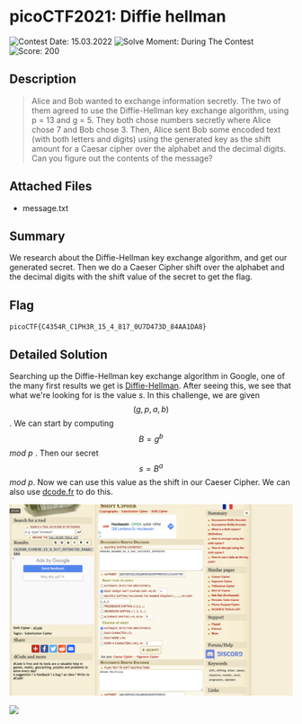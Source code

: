 # picoCTF2021: Diffie hellman

![Contest Date: 15.03.2022](https://img.shields.io/badge/Contest%20Date-15.03.2022-lightgrey.svg)
![Solve Moment: During The Contest](https://img.shields.io/badge/Solve%20Moment-During%20The%20Contest-brightgreen.svg)
![Score: 200](https://img.shields.io/badge/Score-200-brightgreen.svg)

## Description

> Alice and Bob wanted to exchange information secretly. The two of them agreed
to use the Diffie-Hellman key exchange algorithm, using p = 13 and g = 5. They
both chose numbers secretly where Alice chose 7 and Bob chose 3. Then, Alice
sent Bob some encoded text (with both letters and digits) using the generated
key as the shift amount for a Caesar cipher over the alphabet and the decimal
digits. Can you figure out the contents of the message?


## Attached Files

- message.txt

## Summary

We research about the Diffie-Hellman key exchange algorithm, and get our generated secret. Then we do a Caeser Cipher shift over the alphabet and the decimal digits with the shift value of the secret to get the flag.

## Flag

```
picoCTF{C4354R_C1PH3R_15_4_817_0U7D473D_84AA1DA8}
```

## Detailed Solution

Searching up the Diffie-Hellman key exchange algorithm in Google, one of the many first results we get is [Diffie-Hellman](https://en.wikipedia.org/wiki/Diffie%E2%80%93Hellman_key_exchange). After seeing this, we see that what we're looking for is the value $s$. In this challenge, we are given $$(g, p, a, b)$$. We can start by computing $$B = g ^ b$$ *mod p* . Then our secret $$s = B ^ a$$ *mod p*. Now we can use this value as the shift in our Caeser Cipher. We can also use [dcode.fr](https://www.dcode.fr/shift-cipher) to do this. <p align="center">
![logo](https://github.com/Thinker28/picoCTF2021/blob/main/Cryptography/Diffie-Hellman/Screen%20Shot%202022-03-29%20at%205.28.56%20PM.png "Raspberry pi")
</p>
<img src="https://render.githubusercontent.com/render/math?math=e^{i \pi} = -1">
